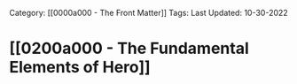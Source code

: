 Category: [[0000a000 - The Front Matter]]
Tags:
Last Updated: 10-30-2022

# [[0200a000 - The Fundamental Elements of Hero]]